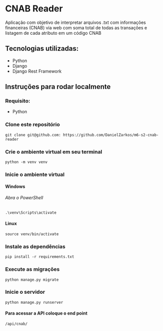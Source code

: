 # CNAB Reader

<p>Aplicação com objetivo de interpretar arquivos .txt com informações financeiras (CNAB) via web com soma total de todas as transações e listagem de cada atributo em um código CNAB</p>

## Tecnologias utilizadas:

<ul>
    <li>Python</li>
    <li>Django</li>
    <li>Django Rest Framework</li>
</ul>

## Instruções para rodar localmente

### Requisito:

<ul>
    <li>Python</li>
</ul>

### Clone este repositório

```
git clone git@github.com: https://github.com/DanielZarkos/m6-s2-cnab-reader
```

### Crie o ambiente virtual em seu terminal

```
python -m venv venv
```

### Inicie o ambiente virtual

#### Windows

###### Abra o PowerShell

```
.\venv\Scripts\activate
```

#### Linux

```
source venv/bin/activate
```

### Instale as dependências

```
pip install -r requirements.txt
```

### Execute as migrações

```
python manage.py migrate
```

### Inicie o servidor

```
python manage.py runserver
```

#### Para acessar a API coloque o end point

```
/api/cnab/
```

